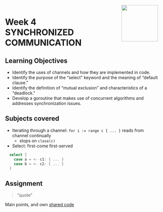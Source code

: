 <a href="../">
  <img src="/img/Concurrency_in_Go_logo.avif" width="120" align="right">
</a>

# Week 4 <br> SYNCHRONIZED COMMUNICATION

## Learning Objectives
- Identify the uses of channels and how they are implemented in code.
- Identify the purpose of the “select” keyword and the meaning of “default clause.”
- Identify the definition of “mutual exclusion” and characteristics of a “deadlock."
- Develop a goroutine that makes use of concurrent algorithms and addresses synchronization issues.

## Subjects covered
- Iterating through a channel: `for i := range c { ... }` reads from channel continually
  - stops on `close(c)`
- Select: first-come first-served 
```go
  select {
    case a = <- c1: { ... }
    case b = <- c2: { ... }
  }
```

## Assignment

>"quote"

Main points, and own [shared code](./code.language) 
